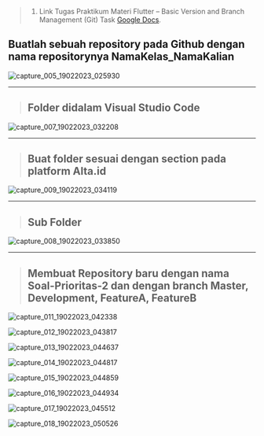 > 1. Link Tugas Praktikum Materi Flutter – Basic Version and Branch Management (Git) Task [Google Docs](https://docs.google.com/document/d/1Lsr3IP1zJSAPHpWuNUmQCy6qIlv0PhFEY_-hAo_QUjo/edit?usp=sharing). 

## Buatlah sebuah repository pada Github dengan nama repositorynya NamaKelas_NamaKalian
![capture_005_19022023_025930](https://user-images.githubusercontent.com/87520408/219896099-23ecc866-0eb5-43c9-bfb9-ed851e316eec.jpg)

<hr></hr>

> ## Folder didalam Visual Studio Code
![capture_007_19022023_032208](https://user-images.githubusercontent.com/87520408/219896197-0b66f9ca-4e57-46b8-bb42-d9c6f11084ed.jpg)

<hr></hr>

> ## Buat folder sesuai dengan section pada platform Alta.id
![capture_009_19022023_034119](https://user-images.githubusercontent.com/87520408/219898332-16c0bd05-db99-43d8-86dd-01a7f3274bfa.jpg)

<hr></hr>

> ## Sub Folder
![capture_008_19022023_033850](https://user-images.githubusercontent.com/87520408/219897526-372fbc6c-5114-4b38-8b0c-a81e5dc38960.jpg)

<hr></hr>

> ## Membuat Repository baru dengan nama Soal-Prioritas-2 dan dengan branch Master, Development, FeatureA, FeatureB
![capture_011_19022023_042338](https://user-images.githubusercontent.com/87520408/219900439-59467409-07fc-46ee-bcc4-c56b2c61c860.jpg)

![capture_012_19022023_043817](https://user-images.githubusercontent.com/87520408/219901467-25220ec0-3ae7-474f-856d-f3de3ab2ae0c.jpg)

![capture_013_19022023_044637](https://user-images.githubusercontent.com/87520408/219901470-79754005-4681-4656-ae4c-ebd7b9023211.jpg)

![capture_014_19022023_044817](https://user-images.githubusercontent.com/87520408/219901475-4885ff43-f1ec-49ba-96ad-7c56eb9d34c5.jpg)

![capture_015_19022023_044859](https://user-images.githubusercontent.com/87520408/219901484-ef301ff2-880f-42b8-9d0a-9bd0e77f9030.jpg)

![capture_016_19022023_044934](https://user-images.githubusercontent.com/87520408/219901503-96b995a3-12f9-42eb-ad7a-64f48723c27e.jpg)

![capture_017_19022023_045512](https://user-images.githubusercontent.com/87520408/219901505-aa26c8f2-6965-463c-b420-fa15f3de0150.jpg)

![capture_018_19022023_050526](https://user-images.githubusercontent.com/87520408/219901510-9af4d2f2-ceed-462a-9aaa-5c04083fb58e.jpg)